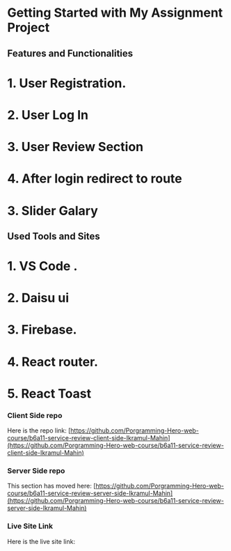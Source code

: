 # Getting Started with My Assignment Project


## Features and Functionalities 
# 1. User Registration.
# 2. User Log In 
# 3. User Review Section 
# 4. After login redirect to route
# 3. Slider Galary

## Used Tools and Sites 
# 1. VS Code .
# 2. Daisu ui
# 3. Firebase.
# 4. React router.
# 5. React Toast





### Client Side repo

Here is the repo link: [https://github.com/Porgramming-Hero-web-course/b6a11-service-review-client-side-Ikramul-Mahin](https://github.com/Porgramming-Hero-web-course/b6a11-service-review-client-side-Ikramul-Mahin)

### Server Side repo

This section has moved here: [https://github.com/Porgramming-Hero-web-course/b6a11-service-review-server-side-Ikramul-Mahin](https://github.com/Porgramming-Hero-web-course/b6a11-service-review-server-side-Ikramul-Mahin)

### Live Site Link

Here is the live site link:[]()

